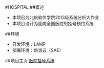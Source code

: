 #HOSPITAL
##概述
* 本项目为北航软件学院2013级系统分析大作业
* 本项目设计为面向全国医院的挂号预约系统

##环境
* 开发环境：LAMP
* 部署环境：新浪云（SAE）

##项目主页
[医院挂号系统](http://hospitalordering.sinaapp.com)